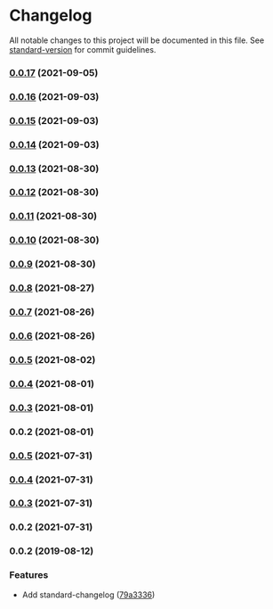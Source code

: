 # Changelog

All notable changes to this project will be documented in this file. See [standard-version](https://github.com/conventional-changelog/standard-version) for commit guidelines.

### [0.0.17](https://github.com/fractional-company/collections-data/compare/v0.0.16...v0.0.17) (2021-09-05)

### [0.0.16](https://github.com/fractional-company/collections-data/compare/v0.0.15...v0.0.16) (2021-09-03)

### [0.0.15](https://github.com/fractional-company/collections-data/compare/v0.0.14...v0.0.15) (2021-09-03)

### [0.0.14](https://github.com/fractional-company/collections-data/compare/v0.0.13...v0.0.14) (2021-09-03)

### [0.0.13](https://github.com/fractional-company/collections-data/compare/v0.0.12...v0.0.13) (2021-08-30)

### [0.0.12](https://github.com/fractional-company/collections-data/compare/v0.0.11...v0.0.12) (2021-08-30)

### [0.0.11](https://github.com/fractional-company/collections-data/compare/v0.0.10...v0.0.11) (2021-08-30)

### [0.0.10](https://github.com/fractional-company/collections-data/compare/v0.0.9...v0.0.10) (2021-08-30)

### [0.0.9](https://github.com/fractional-company/collections-data/compare/v0.0.8...v0.0.9) (2021-08-30)

### [0.0.8](https://github.com/fractional-company/collections-data/compare/v0.0.7...v0.0.8) (2021-08-27)

### [0.0.7](https://github.com/fractional-company/collections-data/compare/v0.0.6...v0.0.7) (2021-08-26)

### [0.0.6](https://github.com/fractional-company/collections-data/compare/v0.0.5...v0.0.6) (2021-08-26)

### [0.0.5](https://github.com/fractional-company/collections-data/compare/v0.0.4...v0.0.5) (2021-08-02)

### [0.0.4](https://github.com/fractional-company/collections-data/compare/v0.0.3...v0.0.4) (2021-08-01)

### [0.0.3](https://github.com/fractional-company/collections-data/compare/v0.0.2...v0.0.3) (2021-08-01)

### 0.0.2 (2021-08-01)

### [0.0.5](https://github.com/fractional-company/amm-info/compare/v0.0.4...v0.0.5) (2021-07-31)

### [0.0.4](https://github.com/fractional-company/amm-info/compare/v0.0.3...v0.0.4) (2021-07-31)

### [0.0.3](https://github.com/fractional-company/amm-info/compare/v0.0.2...v0.0.3) (2021-07-31)

### 0.0.2 (2021-07-31)

### 0.0.2 (2019-08-12)


### Features

* Add standard-changelog ([79a3336](https://github.com/mitevpi/node-module-template/commit/79a3336))

